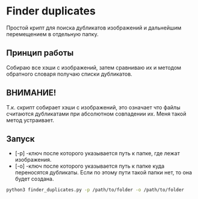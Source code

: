 # Finder duplicates

Простой крипт для поиска дубликатов изображений и дальнейшим перемещением в отдельную папку.

## Принцип работы

Собираю все хэши с изображений, затем сравниваю их и методом обратного словаря получаю списки дубликатов.

## ВНИМАНИЕ!

Т.к. скрипт собирает хэши с изображений, это означает что файлы считаются дубликатами при абсолютном совпадении их. 
Меня такой метод устраивает.

## Запуск

- [-p] -ключ после которого указывается путь к папке, где лежат изображения.
- [-o] -ключ после которого указывается путь к папке куда переносятся дубликаты. Если по этому пути такой папки нет, то она будет создана.

```sh
python3 finder_duplicates.py -p /path/to/folder -o /path/to/folder
```
